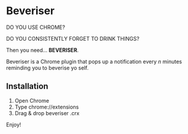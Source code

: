 Beveriser
===

DO YOU USE CHROME?

DO YOU CONSISTENTLY FORGET TO DRINK THINGS?

Then you need... __BEVERISER__.

Beveriser is a Chrome plugin that pops up a notification every *n* minutes reminding you to beverise yo self.

Installation
---------------

1. Open Chrome
2. Type chrome://extensions
3. Drag & drop beveriser .crx

Enjoy!
